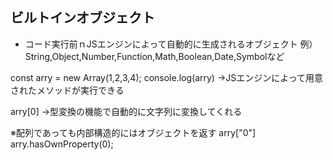 ## ビルトインオブジェクト

- コード実行前ｎJSエンジンによって自動的に生成されるオブジェクト
例）String,Object,Number,Function,Math,Boolean,Date,Symbolなど

const arry = new Array(1,2,3,4);
console.log(arry)
→JSエンジンによって用意されたメソッドが実行できる

arry[0]
→型変換の機能で自動的に文字列に変換してくれる

※配列であっても内部構造的にはオブジェクトを返す
arry["0"]
arry.hasOwnProperty(0);
